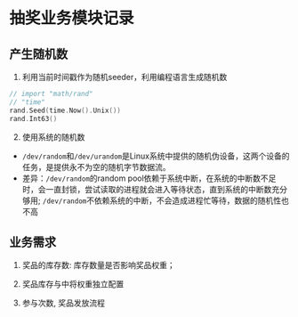 # 抽奖业务模块记录

## 产生随机数

1. 利用当前时间戳作为随机seeder，利用编程语言生成随机数

```go
// import "math/rand"
// "time"
rand.Seed(time.Now().Unix())
rand.Int63()
```

2. 使用系统的随机数

- `/dev/random`和`/dev/urandom`是Linux系统中提供的随机伪设备，这两个设备的任务，是提供永不为空的随机字节数据流。
- 差异：`/dev/random`的random pool依赖于系统中断，在系统的中断数不足时，会一直封锁，尝试读取的进程就会进入等待状态，直到系统的中断数充分够用; `/dev/random`不依赖系统的中断，不会造成进程忙等待，数据的随机性也不高

## 业务需求

1. 奖品的库存数: 库存数量是否影响奖品权重；

2. 奖品库存与中将权重独立配置

3. 参与次数, 奖品发放流程

